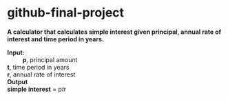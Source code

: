 # github-final-project

**A calculator that calculates simple interest given principal, annual rate of interest and time period in years.**  

**Input:**  
$\qquad$ **p**, principal amount  
   **t**, time period in years  
   **r**, annual rate of interest  
**Output**  
   **simple interest** = p*t*r  
